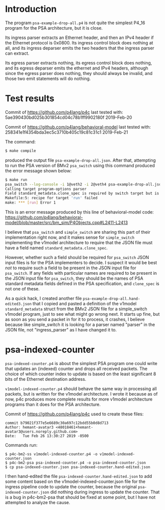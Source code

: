 # Introduction

The program `psa-example-drop-all.p4` is not quite the simplest P4_16
program for the PSA architecture, but it is close.

Its ingress parser extracts an Ethernet header, and then an IPv4
header if the Ethernet protocol is 0x0800.  Its ingress control block
does nothing at all, and its ingress deparser emits the two headers
that the ingress parser can extract.

Its egress parser extracts nothing, its egress control block does
nothing, and its egress deparser emits the ethernet and IPv4 headers,
although since the egress parser does nothing, they should always be
invalid, and those two emit statements will do nothing.


# Test results

Commit of https://github.com/p4lang/p4c last tested with:
5ae390430bd025b301854cd04c78b1ff9902180f 2019-Feb-20

Commit of https://github.com/p4lang/behavioral-model last tested with:
258341e1f4354bda3ec5c3710b405c19c81c31c1 2019-Feb-21

The command:
```bash
$ make compile
```

produced the output file `psa-example-drop-all.json`.  After that,
attempting to run the PSA version of BMv2 `psa_switch` using this
command produced the error message shown below:

```bash
$ make run
psa_switch --log-console -i 1@veth2 -i 2@veth4 psa-example-drop-all.json
Calling target program-options parser
Field standard_metadata.clone_spec is required by switch target but is not defined
Makefile:5: recipe for target 'run' failed
make: *** [run] Error 1
```

This is an error message produced by this line of behavioral-model
code:
https://github.com/p4lang/behavioral-model/blob/master/src/bm_sim/P4Objects.cpp#L2411-L2413

I believe that `psa_switch` and `simple_switch` are sharing this part
of their implementation right now, and it makes sense for
`simple_switch` implementing the v1model architecture to require that
the JSON file must have a field named `standard_metadata.clone_spec`.

However, whether such a field should be required for `psa_switch` JSON
input files is for the PSA implementers to decide.  I suspect it would
be best _not_ to require such a field to be present in the JSON input
file for `psa_switch`.  If any fields with particular names are
required to be present in the JSON input file for `psa_switch`, they
should be the names of PSA standard metadata fields defined in the PSA
specification, and `clone_spec` is not one of these.

As a quick hack, I created another file
`psa-example-drop-all.hand-edited3.json` that I copied and pasted a
definition of the v1model `standard_metadata` struct from the BMv2
JSON file for a simple_switch v1model program, just to see what might
go wrong next.  It starts up fine, but as soon as you send a packet in
for it to process, it crashes, I believe because like simple_switch it
is looking for a parser named "parser" in the JSON file, not
"ingress_parser" as I have changed it to.


# psa-indexed-counter

`psa-indexed-counter.p4` is about the simplest PSA program one could
write that updates an (indexed) counter and drops all received
packets.  The choice of which counter index to update is based on the
least significant 8 bits of the Ethernet destination address.

`v1model-indexed-counter.p4` should behave the same way in processing
all packets, but is written for the v1model architecture.  I wrote it
because as of now, p4c produces more complete results for more v1model
architecture programs than it does for the PSA architecture.

Commit of https://github.com/p4lang/p4c used to create these files:
```
commit b79021f377e5e6689c30a697c12bdd55b0d8d713
Author: hemant-avatar3 <48018461+hemant-avatar3@users.noreply.github.com>
Date:   Tue Feb 26 13:30:27 2019 -0500
```

Commands run:
```
$ p4c-bm2-ss v1model-indexed-counter.p4 -o v1model-indexed-counter.json
$ p4c-bm2-psa psa-indexed-counter.p4 -o psa-indexed-counter.json
$ cp psa-indexed-counter.json psa-indexed-counter.hand-edited.json
```

I then hand-edited the file `psa-indexed-counter.hand-edited.json` to
add some content based on the v1model-indexed-counter.json file for
the ingress pipeline code to update the counter, because the original
`psa-indexed-counter.json` did nothing during ingress to update the
counter.  That is a bug in p4c-bm2-psa that should be fixed at some
point, but I have not attempted to analyze the cause.
